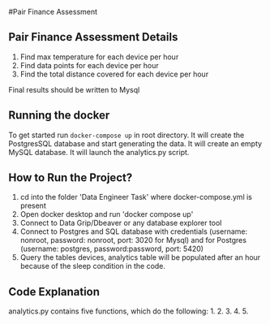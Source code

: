 #Pair Finance Assessment

## Pair Finance Assessment Details
1. Find max temperature for each device per hour
2. Find data points for each device per hour
3. Find the total distance covered for each device per hour

Final results should be written to Mysql

## Running the docker

To get started run ``` docker-compose up ``` in root directory.
It will create the PostgresSQL database and start generating the data.
It will create an empty MySQL database.
It will launch the analytics.py script. 

## How to Run the Project?
1. cd into the folder 'Data Engineer Task' where docker-compose.yml is present
2. Open docker desktop and run 'docker compose up'
3. Connect to Data Grip/Dbeaver or any database explorer tool
4. Connect to Postgres and SQL database with credentials (username: nonroot, password: nonroot, port: 3020 for Mysql) and for Postgres (username: postgres, password:password, port: 5420)
5. Query the tables devices, analytics table will be populated after an hour because of the sleep condition in the code.

## Code Explanation
analytics.py contains five functions, which do the following:
1. 
2.
3.
4.
5.
